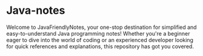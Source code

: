 # Java-notes
Welcome to JavaFriendlyNotes, your one-stop destination for simplified and easy-to-understand Java programming notes! Whether you're a beginner eager to dive into the world of coding or an experienced developer looking for quick references and explanations, this repository has got you covered.
